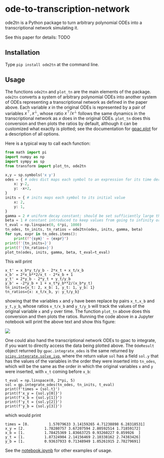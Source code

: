 # ode-to-transcription-network
ode2tn is a Python package to turn arbitrary polynomial ODEs into a transcriptional network simulating it.

See this paper for details: TODO

## Installation

Type `pip install ode2tn` at the command line.

## Usage

The functions `ode2tn` and `plot_tn` are the main elements of the package.
`ode2tn` converts a system of arbitrary polynomial ODEs into another system of ODEs representing a transcriptional network as defined in the paper above.
Each variable $x$ in the original ODEs is represented by a pair of variables $x^\top,x^\bot$, whose ratio $x^\top / x^\bot$ follows the same dynamics in the transcriptional network as $x$ does in the original ODEs.
`plot_tn` does this conversion and then plots the ratios by default, although it can be customized what exactly is plotted; 
see the documentation for [gpac.plot](https://gpac.readthedocs.io/en/latest/#gpac.ode.plot) for a description of all options.

Here is a typical way to call each function:

```python
from math import pi
import numpy as np
import sympy as sp
from transform import plot_tn, ode2tn

x,y = sp.symbols('x y')
odes = { # odes dict maps each symbol to an expression for its time derivative
    x: y-2,
    y: -x+2,
}
inits = { # inits maps each symbol to its initial value
    x: 2,
    y: 1,
}
gamma = 2 # uniform decay constant; should be set sufficiently large that ???
beta = 1 # constant introduced to keep values from going to infinity or 0
t_eval = np.linspace(0, 6*pi, 1000)
tn_odes, tn_inits, tn_ratios = ode2tn(odes, inits, gamma, beta)
for sym, expr in tn_odes.items():
    print(f"{sym}' = {expr}")
print(f'{tn_inits=}')
print(f'{tn_ratios=}')
plot_tn(odes, inits, gamma, beta, t_eval=t_eval)
```

This will print

```
x_t' = x_b*y_t/y_b - 2*x_t + x_t/x_b
x_b' = 2*x_b**2/x_t - 2*x_b + 1
y_t' = 2*y_b - 2*y_t + y_t/y_b
y_b' = -2*y_b + 1 + x_t*y_b**2/(x_b*y_t)
tn_inits={x_t: 2, x_b: 1, y_t: 1, y_b: 1}
tn_ratios={x: x_t/x_b, y: y_t/y_b}
```

showing that the variables `x` and `y` have been replace by pairs `x_t,x_b` and `y_t,y_b`, whose ratios `x_t/x_b` and `y_t/y_b` will track the values of the original variable `x` and `y` over time.
The function `plot_tn` above does this conversion and then plots the ratios.
Running the code above in a Jupyter notebook will print the above text and show this figure:

![](../sine-cosine-plot.png)

One could also hand the transcriptional network ODEs to gpac to integrate, if you want to directly access the data being plotted above.
The `OdeResult` object returned by `gpac.integrate_odes` is the same returned by [`scipy.integrate.solve_ivp`](https://docs.scipy.org/doc/scipy/reference/generated/scipy.integrate.solve_ivp.html), where the return value `sol` has a field `sol.y` that has the values of the variables in the order they were inserted into `tn_odes`, which will be the same as the order in which the original variables `x` and `y` were inserted, with `x_t` coming before `x_b`:

```
t_eval = np.linspace(0, 2*pi, 5)
sol = gp.integrate_odes(tn_odes, tn_inits, t_eval)
print(f'times = {sol.t}')
print(f'x_y = {sol.y[0]}')
print(f'x_b = {sol.y[1]}')
print(f'y_t = {sol.y[2]}')
print(f'y_b = {sol.y[3]}')
```

which would print

```
times = [0.         1.57079633 3.14159265 4.71238898 6.28318531]
x_y = [2.         1.78280757 3.67207594 2.80592514 1.71859172]
x_b = [1.         1.78425369 1.83663725 0.93260227 0.859926  ]
y_t = [1.         1.87324904 2.14156469 2.10338162 2.74383426]
y_b = [1.         0.93637933 0.71348949 1.05261915 2.78279691]
```

See the [notebook.ipynb](notebook.ipynb) for other examples of usage.


